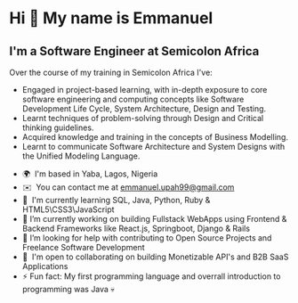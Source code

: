 <!--
**octane77/octane77** is a ✨ _special_ ✨ repository because its `README.md` (this file) appears on your GitHub profile.

Here are some ideas to get you started:

- 🔭 I’m currently working on ...
- 🌱 I’m currently learning ...
- 👯 I’m looking to collaborate on ...
- 🤔 I’m looking for help with ...
- 💬 Ask me about ...
- 📫 How to reach me: ...
- 😄 Pronouns: ...
- ⚡ Fun fact: ...
-->

Hi 👋 My name is Emmanuel
=========================

I'm a Software Engineer at Semicolon Africa
--------------------------------------------------------------

Over the course of my training in Semicolon Africa I've: 
- Engaged in project-based learning, with in-depth exposure to core software engineering and computing concepts like Software Development Life Cycle, System Architecture, Design and Testing. 
- Learnt techniques of problem-solving through Design and Critical thinking guidelines. 
- Acquired knowledge and training in the concepts of Business Modelling. 
- Learnt to communicate Software Architecture and System Designs with the Unified Modeling Language.

*   🌍  I'm based in Yaba, Lagos, Nigeria
*   ✉️  You can contact me at [emmanuel.upah99@gmail.com](mailto:emmanuel.upah99@gmail.com)
*   🧠  I'm currently learning SQL, Java, Python, Ruby & HTML5\\CSS3\\JavaScript
*   🔭  I’m currently working on building Fullstack WebApps using Frontend & Backend Frameworks like React.js, Springboot, Django & Rails 
*   🤔  I’m looking for help with contributing to Open Source Projects and Freelance Software Development
*   🤝  I'm open to collaborating on building Monetizable API's and B2B SaaS Applications 
*   ⚡  Fun fact: My first programming language and overrall introduction to programming was Java 💀
